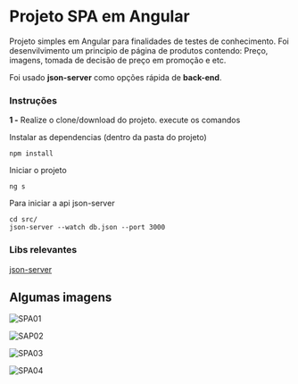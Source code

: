 # Projeto SPA em Angular 
 
Projeto simples em Angular para finalidades de testes de conhecimento.
Foi desenvilvimento um principio de página de produtos contendo: Preço, imagens, tomada de decisão de preço em promoção e etc.

Foi usado **json-server** como opções rápida de **back-end**.

### Instruções
**1 -** Realize o clone/download do projeto.
execute os comandos

Instalar as dependencias (dentro da pasta do projeto)
```
npm install
```
Iniciar o projeto
```
ng s
```
Para iniciar a api json-server

```
cd src/
json-server --watch db.json --port 3000
```

### Libs relevantes
[json-server](https://www.npmjs.com/package/json-server)

## Algumas imagens

![SPA01](https://user-images.githubusercontent.com/27226257/77589250-14d25800-6eca-11ea-8779-bdd84d8d9f27.PNG)

![SAP02](https://user-images.githubusercontent.com/27226257/77589269-1dc32980-6eca-11ea-8b92-c5dd96cfb6f2.PNG)

![SPA03](https://user-images.githubusercontent.com/27226257/77589282-2451a100-6eca-11ea-8f61-45b8ed2c9eef.PNG)

![SPA04](https://user-images.githubusercontent.com/27226257/77589296-2ae01880-6eca-11ea-94cd-7016b9eca4f2.PNG)


